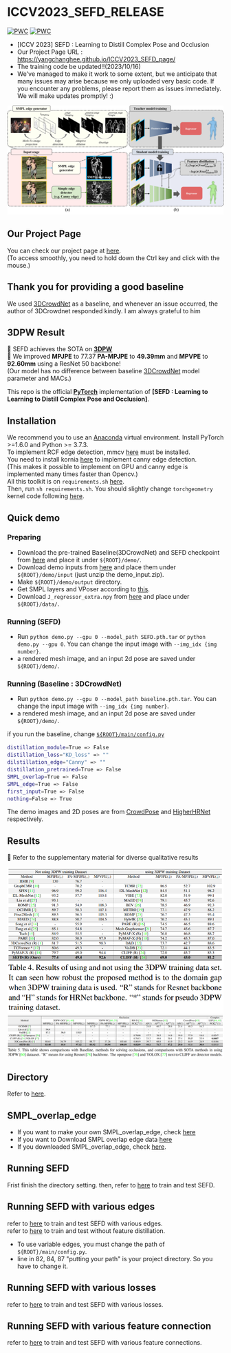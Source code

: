 # ICCV2023_SEFD_RELEASE

[![PWC](https://img.shields.io/endpoint.svg?url=https://paperswithcode.com/badge/sefd-learning-to-distill-complex-pose-and/3d-human-pose-estimation-on-3dpw)](https://paperswithcode.com/sota/3d-human-pose-estimation-on-3dpw?p=sefd-learning-to-distill-complex-pose-and)
[![PWC](https://img.shields.io/endpoint.svg?url=https://paperswithcode.com/badge/sefd-learning-to-distill-complex-pose-and/2d-human-pose-estimation-on-ochuman)](https://paperswithcode.com/sota/2d-human-pose-estimation-on-ochuman?p=sefd-learning-to-distill-complex-pose-and)


* [ICCV 2023] SEFD : Learning to Distill Complex Pose and Occlusion
* Our Project Page URL : https://yangchanghee.github.io/ICCV2023_SEFD_page/
* The training code be updated!!(2023/10/16) 
* We've managed to make it work to some extent, but we anticipate that many issues may arise because we only uploaded very basic code. If you encounter any problems, please report them as issues immediately. We will make updates promptly! :)

![front_figur](./assets/main_figure.png)

## Our Project Page
You can check our project page at [here]([https://anonymous.4open.science/w/SEFD_page-EC0F/](https://yangchanghee.github.io/ICCV2023_SEFD_page/)).  
(To access smoothly, you need to hold down the Ctrl key and click with the mouse.)

## Thank you for providing a good baseline
We used [3DCrowdNet](https://github.com/hongsukchoi/3DCrowdNet_RELEASE) as a baseline, and whenever an issue occurred, the author of 3DCrowdnet responded kindly. I am always grateful to him


## 3DPW Result
🎇 SEFD achieves the SOTA on **[3DPW](https://virtualhumans.mpi-inf.mpg.de/3DPW/)**  
🎇 We improved **MPJPE** to 77.37 **PA-MPJPE** to **49.39mm** and **MPVPE** to **92.60mm** using a ResNet 50 backbone!  
   (Our model has no difference between baseline [3DCrowdNet](https://github.com/hongsukchoi/3DCrowdNet_RELEASE) model parameter and MACs.)  
   
This repo is the official **[PyTorch](https://pytorch.org)** implementation of **[SEFD : Learning to Learning to Distill Complex Pose and Occlusion]**.  


## Installation
We recommend you to use an [Anaconda](https://www.anaconda.com/) virtual environment. Install PyTorch >=1.6.0 and Python >= 3.7.3.  
To implement RCF edge detection, mmcv [here](https://pypi.org/project/mmcv/) must be installed.  
You need to install kornia [here](https://kornia.readthedocs.io/en/latest/get-started/installation.html) to implement canny edge detection.  
(This makes it possible to implement on GPU and canny edge is implemented many times faster than Opencv.)  
All this toolkit is on `requirements.sh` [here](./requirements.sh).  
Then, run `sh requirements.sh`. You should slightly change `torchgeometry` kernel code following [here](https://github.com/mks0601/I2L-MeshNet_RELEASE/issues/6#issuecomment-675152527).


## Quick demo  
### Preparing
* Download the pre-trained Baseline(3DCrowdNet) and SEFD checkpoint from [here](https://drive.google.com/drive/folders/1wlxCEWtVDoW3m-3zATkO8zB1oysMctR1?usp=sharing) and place it under `${ROOT}/demo/`. 
* Download demo inputs from [here](https://drive.google.com/drive/folders/1wlxCEWtVDoW3m-3zATkO8zB1oysMctR1?usp=sharing) and place them under `${ROOT}/demo/input` (just unzip the demo_input.zip).
* Make `${ROOT}/demo/output` directory.
* Get SMPL layers and VPoser according to [this](./assets/directory.md#pytorch-smpl-layer-and-vposer).
* Download `J_regressor_extra.npy` from [here](https://drive.google.com/file/d/1B9e65ahe6TRGv7xE45sScREAAznw9H4t/view?usp=sharing) and place under `${ROOT}/data/`.  

### Running (SEFD)
* Run `python demo.py --gpu 0 --model_path SEFD.pth.tar` or `python demo.py --gpu 0`. You can change the input image with `--img_idx {img number}`.  
* a rendered mesh image, and an input 2d pose are saved under  `${ROOT}/demo/`.

### Running (Baseline : 3DCrowdNet)
* Run `python demo.py --gpu 0 --model_path baseline.pth.tar`. You can change the input image with `--img_idx {img number}`.  
* a rendered mesh image, and an input 2d pose are saved under  `${ROOT}/demo/`.  

if you run the baseline, change [`${ROOT}/main/config.py`](./main/config.py)
```bash
distillation_module=True => False
distillation_loss="KD_loss" => ""
dilstillation_edge="Canny" => ""
distillation_pretrained=True => False
SMPL_overlap=True => False
SMPL_edge=True => False
first_input=True => False
nothing=False => True
```


The demo images and 2D poses are from [CrowdPose](https://github.com/Jeff-sjtu/CrowdPose) and [HigherHRNet](https://github.com/HRNet/HigherHRNet-Human-Pose-Estimation) respectively. 


## Results
🌝 Refer to the supplementary material for diverse qualitative results  

![table](./assets/3dpw_benchmark.png)
![title](./assets/test_table5.png)

## Directory
Refer to [here](./assets/directory.md).

## SMPL_overlap_edge
* If you want to make your own SMPL_overlap_edge, check [here](./tool/SMPL_overlap_edge.md)
* If you want to Download SMPL overlap edge data [here](https://drive.google.com/drive/folders/1SNSPRPaxm5VhEA7f_0IDF5kmidYOda1D?usp=sharing)
* If you downloaded SMPL_overlap_edge, check [here](./assets/directory.md).

## Running SEFD
Frist finish the directory setting.
then, refer to [here](./assets/running.md) to train and test SEFD.

## Running SEFD with various edges
refer to [here](./assets/various_edge.md) to train and test SEFD with various edges.  
refer to [here](./assets/various_edge.md) to train and test without feature distillation.  
* To use variable edges, you must change the path of `${ROOT}/main/config.py`.
* line in 82, 84, 87 "putting your path" is your project directory. So you have to change it.

## Running SEFD with various losses
refer to [here](./assets/various_loss.md) to train and test SEFD with various losses.

## Running SEFD with various feature connection
refer to [here](./assets/various_feature_connections.md) to train and test SEFD with various feature connections.
